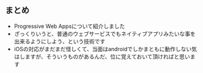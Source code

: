 ## まとめ

* Progressive Web Appsについて紹介しました
* ざっくりいうと、普通のウェブサービスでもネイティブアプリみたいな事を出来るようにしよう、という技術です
* iOSの対応がまだまだ怪しくて、当面はandroidでしかまともに動作しない気はしますが、そういうものがあるんだ、位に覚えておいて頂ければと思います
